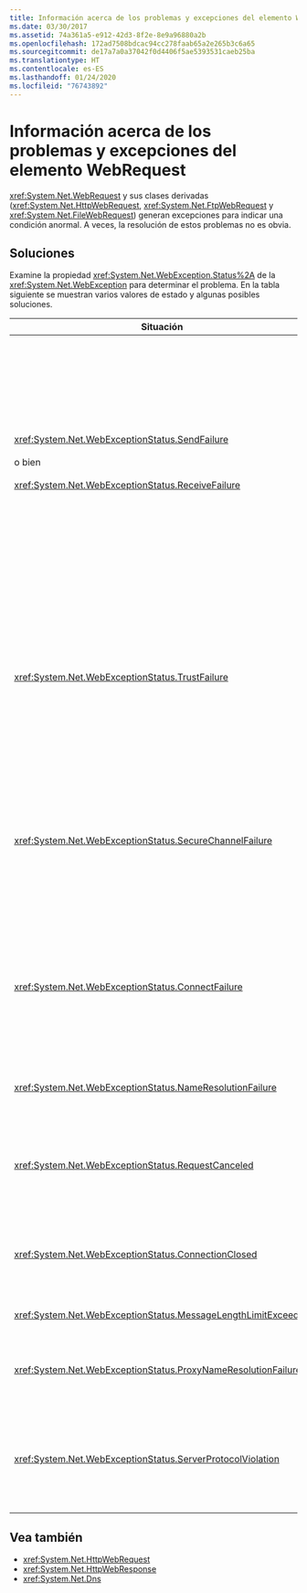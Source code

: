 ```yaml
---
title: Información acerca de los problemas y excepciones del elemento WebRequest
ms.date: 03/30/2017
ms.assetid: 74a361a5-e912-42d3-8f2e-8e9a96880a2b
ms.openlocfilehash: 172ad7508bdcac94cc278faab65a2e265b3c6a65
ms.sourcegitcommit: de17a7a0a37042f0d4406f5ae5393531caeb25ba
ms.translationtype: HT
ms.contentlocale: es-ES
ms.lasthandoff: 01/24/2020
ms.locfileid: "76743892"
---
```

# <a name="understanding-webrequest-problems-and-exceptions"></a>Información acerca de los problemas y excepciones del elemento WebRequest
<xref:System.Net.WebRequest> y sus clases derivadas (<xref:System.Net.HttpWebRequest>, <xref:System.Net.FtpWebRequest> y <xref:System.Net.FileWebRequest>) generan excepciones para indicar una condición anormal. A veces, la resolución de estos problemas no es obvia.  
  
## <a name="solutions"></a>Soluciones  
 Examine la propiedad <xref:System.Net.WebException.Status%2A> de la <xref:System.Net.WebException> para determinar el problema. En la tabla siguiente se muestran varios valores de estado y algunas posibles soluciones.  
  
|Situación|Detalles|Soluciones|  
|------------|-------------|--------------|  
|<xref:System.Net.WebExceptionStatus.SendFailure><br /><br /> o bien<br /><br /> <xref:System.Net.WebExceptionStatus.ReceiveFailure>|Hay un problema con el socket subyacente. Es posible que se haya restablecido la conexión.|Vuelva a conectarse y vuelva a enviar la solicitud.<br /><br /> Asegúrese de que tiene instalado el Service Pack más reciente.<br /><br /> Aumente el valor de la propiedad <xref:System.Net.ServicePointManager.MaxServicePointIdleTime%2A?displayProperty=nameWithType>.<br /><br /> Establezca <xref:System.Net.HttpWebRequest.KeepAlive%2A?displayProperty=nameWithType> en `false`.<br /><br /> Aumente el número de conexiones máximas con la propiedad <xref:System.Net.ServicePointManager.DefaultConnectionLimit%2A>.<br /><br /> Compruebe la configuración de proxy.<br /><br /> Si usa SSL, asegúrese de que el proceso de servidor tiene permiso para obtener acceso al almacén de certificados.<br /><br /> Si envía una gran cantidad de datos, establezca <xref:System.Net.HttpWebRequest.AllowWriteStreamBuffering%2A> en `false`.|  
|<xref:System.Net.WebExceptionStatus.TrustFailure>|No se pudo validar el certificado de servidor.|Intente abrir el identificador URI con Internet Explorer. Resuelva todas las alertas de seguridad que muestre Internet Explorer. Si no puede resolver las alertas de seguridad, puede crear una clase de directiva de certificados que implemente <xref:System.Net.ICertificatePolicy> que devuelva `true` y luego pasarla a <xref:System.Net.ServicePointManager.CertificatePolicy%2A>.<br /><br /> Vea <https://support.microsoft.com/?id=823177>.<br /><br /> Asegúrese de que el certificado de la entidad de certificación que firmó el certificado de servidor se ha agregado a la lista de entidades de certificación de confianza de Internet Explorer.<br /><br /> Asegúrese de que el nombre de host de la dirección URL coincide con el nombre común del certificado de servidor.|  
|<xref:System.Net.WebExceptionStatus.SecureChannelFailure>|Hubo un problema en la transacción de SSL o con el certificado.|La versión 1.1 de .NET Framework solo es compatible con la versión 3.0 de SSL. Si el servidor usa solo la versión 1.0 de TLS o la versión 2.0 de SSL, se generará la excepción. Actualice a la versión 2.0 de .NET Framework y establezca <xref:System.Net.ServicePointManager.SecurityProtocol%2A> para que coincida con el servidor.<br /><br /> El certificado de cliente está firmado por una entidad de certificación (CA) en la que el servidor no confía. Instale el certificado de la entidad de certificación en el servidor. Vea <https://support.microsoft.com/?id=332077>.<br /><br /> Asegúrese de que tiene instalado el Service Pack más reciente.|  
|<xref:System.Net.WebExceptionStatus.ConnectFailure>|Error en la conexión|Hay un proxy o un firewall que está bloqueando la conexión. Modifique el firewall o el proxy para permitir la conexión.<br /><br /> Designe explícitamente un <xref:System.Net.WebProxy> en la aplicación cliente mediante una llamada al constructor <xref:System.Net.WebProxy> (`WebServiceProxyClass.Proxy = new WebProxy("http://server:80", true)`).<br /><br /> Ejecute Filemon o Regmon para garantizar que la identidad del proceso de trabajo tiene los permisos necesarios para obtener acceso a WSPWSP.dll, HKLM\System\CurrentControlSet\Services\DnsCache o a HKLM\System\CurrentControlSet\Services\WinSock2.|  
|<xref:System.Net.WebExceptionStatus.NameResolutionFailure>|El servicio de nombres de dominio no pudo resolver el nombre de host.|Configure el proxy correctamente. Vea <https://support.microsoft.com/?id=318140>.<br /><br /> Asegúrese de que los firewalls o software antivirus instalados no estén bloqueando la conexión.|  
|<xref:System.Net.WebExceptionStatus.RequestCanceled>|Se llamó a <xref:System.Net.WebRequest.Abort%2A> o se produjo un error.|Este problema puede deberse a una carga pesada en el cliente o servidor. Reduzca la carga.<br /><br /> Aumente el valor de <xref:System.Net.ServicePointManager.DefaultConnectionLimit%2A>.<br /><br /> Vea <https://support.microsoft.com/?id=821268> para modificar la configuración de rendimiento del servicio web.|  
|<xref:System.Net.WebExceptionStatus.ConnectionClosed>|La aplicación intentó escribir en un socket que ya se ha cerrado.|El cliente o el servidor está sobrecargado. Reduzca la carga.<br /><br /> Aumente el valor de <xref:System.Net.ServicePointManager.DefaultConnectionLimit%2A>.<br /><br /> Vea <https://support.microsoft.com/?id=821268> para modificar la configuración de rendimiento del servicio web.|  
|<xref:System.Net.WebExceptionStatus.MessageLengthLimitExceeded>|Se ha superado el límite establecido (<xref:System.Net.HttpWebRequest.MaximumResponseHeadersLength%2A>) en la longitud del mensaje.|Aumente el valor de la propiedad <xref:System.Net.HttpWebRequest.MaximumResponseHeadersLength%2A>.|  
|<xref:System.Net.WebExceptionStatus.ProxyNameResolutionFailure>|El servicio de nombres de dominio no pudo resolver el nombre de host del proxy.|Configure el proxy correctamente. Vea <https://support.microsoft.com/?id=318140>.<br /><br /> Fuerce a <xref:System.Net.HttpWebRequest> para que no use ningún proxy estableciendo la propiedad <xref:System.Net.HttpWebRequest.Proxy%2A> en `null`.|  
|<xref:System.Net.WebExceptionStatus.ServerProtocolViolation>|La respuesta del servidor no es una respuesta HTTP válida. Este problema se produce cuando .NET Framework detecta que la respuesta del servidor no es compatible con la RFC de HTTP 1.1. Este problema puede producirse si la respuesta contiene encabezados o delimitadores de encabezado incorrectos. RFC 2616 define HTTP 1.1 y el formato válido para la respuesta del servidor. Para más información, consulte [RFC 2616 - Hypertext Transfer Protocol -- HTTP/1.1](https://tools.ietf.org/html/rfc2616) (RFC 2616 - Protocolo de transferencia de hipertexto -- HTTP/1.1) en el sitio web de [Internet Engineering Task Force (IETF)](https://www.ietf.org/).|Obtenga un seguimiento de red de la transacción y examine los encabezados de la respuesta.<br /><br /> Si la aplicación requiere la respuesta del servidor sin analizar (podría tratarse de un problema de seguridad), establezca `useUnsafeHeaderParsing` en `true` en el archivo de configuración. Vea [\<httpWebRequest> (Elemento, Configuración de red)](../configure-apps/file-schema/network/httpwebrequest-element-network-settings.md).|  
  
## <a name="see-also"></a>Vea también

- <xref:System.Net.HttpWebRequest>
- <xref:System.Net.HttpWebResponse>
- <xref:System.Net.Dns>
